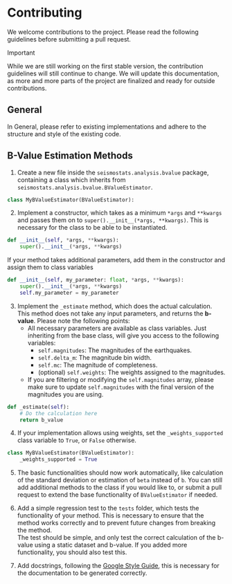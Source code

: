 # Contributing

We welcome contributions to the project. Please read the following guidelines before submitting a pull request.

>[!IMPORTANT]  
>While we are still working on the first stable version, the contribution guidelines will still continue to change. We will update this documentation, as more and more parts of the project are finalized and ready for outside contributions.

## General
In General, please refer to existing implementations and adhere to the structure and style of the existing code.

## B-Value Estimation Methods
1. Create a new file inside the `seismostats.analysis.bvalue` package, containing a class which inherits from `seismostats.analysis.bvalue.BValueEstimator`.

```python	
class MyBValueEstimator(BValueEstimator):
```

2. Implement a constructor, which takes as a minimum `*args` and `**kwargs` and passes them on to `super().__init__(*args, **kwargs)`. This is necessary for the class to be able to be instantiated.

```python
def __init__(self, *args, **kwargs):
    super().__init__(*args, **kwargs)
```

If your method takes additional parameters, add them in the constructor and assign them to class variables

```python
def __init__(self, my_parameter: float, *args, **kwargs):
    super().__init__(*args, **kwargs)
    self.my_parameter = my_parameter
```

3. Implement the `_estimate` method, which does the actual calculation. This method does not take any input parameters, and returns the **b-value**. Please note the following points:
    * All necessary parameters are available as class variables. Just inheriting from the base class, will give you access to the following variables:
        * `self.magnitudes`: The magnitudes of the earthquakes.
        * `self.delta_m`: The magnitude bin width.
        * `self.mc`: The magnitude of completeness.
        * (optional) `self.weights`: The weights assigned to the magnitudes.
    * If you are filtering or modifying the `self.magnitudes` array, please make sure to update `self.magnitudes` with the final version of the magnitudes you are using.

```python	
def _estimate(self):
    # Do the calculation here
    return b_value
```

4. If your implementation allows using weights, set the `_weights_supported` class variable to `True`, or `False` otherwise.

```python
class MyBValueEstimator(BValueEstimator):
    _weights_supported = True
```

5. The basic functionalities should now work automatically, like calculation of the standard deviation or estimation of `beta` instead of `b`. You can still add additional methods to the class if you would like to, or submit a pull request to extend the base functionality of `BValueEstimator` if needed.

6. Add a simple regression test to the `tests` folder, which tests the functionality of your method. This is necessary to ensure that the method works correctly and to prevent future changes from breaking the method.  
The test should be simple, and only test the correct calculation of the b-value using a static dataset and b-value. If you added more functionality, you should also test this.


6.  Add docstrings, following the [Google Style Guide](https://google.github.io/styleguide/pyguide.html#38-comments-and-docstrings), this is necessary for the documentation to be generated correctly.


